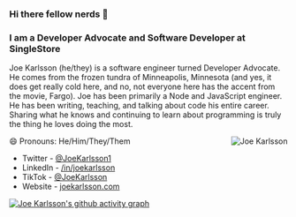 ### Hi there fellow nerds 👋
<h3 align="left">I am a Developer Advocate and Software Developer at SingleStore</h3>

Joe Karlsson (he/they) is a software engineer turned Developer Advocate. He comes from the frozen tundra of Minneapolis, Minnesota (and yes, it does get really cold here, and no, not everyone here has the accent from the movie, Fargo). Joe has been primarily a Node and JavaScript engineer. He has been writing, teaching, and talking about code his entire career. Sharing what he knows and continuing to learn about programming is truly the thing he loves doing the most.

<a href="#suhailkakar-title">
  <img src="https://github-readme-stats.vercel.app/api?username=joekarlsson&show_icons=true&theme=react&count_private=true&include_all_commits=true" alt="Joe Karlsson" align="right" />
</a>

😄 Pronouns: He/Him/They/Them

* Twitter - [@JoeKarlsson1](https://twitter.com/JoeKarlsson1)
* LinkedIn - [/in/joekarlsson](https://www.linkedin.com/in/joekarlsson/)
* TikTok - [@JoeKarlsson](https://www.tiktok.com/@joekarlsson)
* Website - [joekarlsson.com](https://www.joekarlsson.com/)

[![Joe Karlsson's github activity graph](https://activity-graph.herokuapp.com/graph?username=joekarlsson&theme=react-dark)](https://github.com/joekarlsson)

<!--
**JoeKarlsson/JoeKarlsson** is a ✨ _special_ ✨ repository because its `README.md` (this file) appears on your GitHub profile.

Here are some ideas to get you started:

- 🔭 I’m currently working on ...
- 🌱 I’m currently learning ...
- 👯 I’m looking to collaborate on ...
- 🤔 I’m looking for help with ...
- 💬 Ask me about ...
- 📫 How to reach me: ...
- 😄 Pronouns: ...
- ⚡ Fun fact: ...
-->
